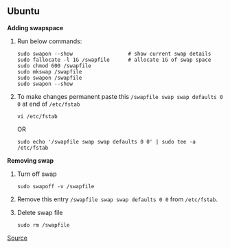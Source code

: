 
## Ubuntu  

**Adding swapspace**  

1. Run below commands:
    ```
    sudo swapon --show                  # show current swap details
    sudo fallocate -l 1G /swapfile      # allocate 1G of swap space
    sudo chmod 600 /swapfile
    sudo mkswap /swapfile
    sudo swapon /swapfile
    sudo swapon --show
    ```

1. To make changes permanent paste this `/swapfile swap swap defaults 0 0` at end of `/etc/fstab` 

    ```
    vi /etc/fstab
    ```
    OR
    ```
    sudo echo '/swapfile swap swap defaults 0 0' | sudo tee -a /etc/fstab
    ```

**Removing swap**

1. Turn off swap
    ```
    sudo swapoff -v /swapfile
    ```

1. Remove this entry `/swapfile swap swap defaults 0 0` from `/etc/fstab`.

1. Delete swap file
    ```
    sudo rm /swapfile
    ```


[Source](https://www.cloudbooklet.com/how-to-add-swap-space-on-ubuntu-18-04-google-cloud/)
